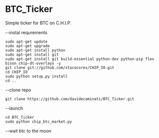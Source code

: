 # BTC_Ticker
Simple ticker for BTC on C.H.I.P.


--instal requrements


	sudo apt-get update
	sudo apt-get upgrade
	sudo apt-get install python
	sudo apt-get install git
	sudo apt-get install git build-essential python-dev python-pip flex bison chip-dt-overlays -y
	git clone git://github.com/xtacocorex/CHIP_IO.git
	cd CHIP_IO
	sudo python setup.py install
	cd ..
  
  --clone repo
  
  
  	git clone https://github.com/davidecaminati/BTC_Ticker.git
  
  --launch
  
  
  	cd BTC_Ticker
  	sudo python chip_btc_market.py
  
  
  --wait btc to the moon
  
